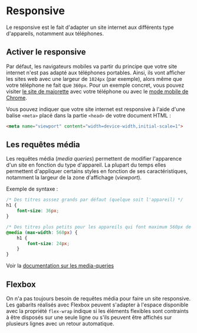 # Responsive

Le responsive est le fait d'adapter un site internet aux différents type d'appareils, notamment aux téléphones.

## Activer le responsive

Par défaut, les navigateurs mobiles va partir du principe que votre site internet n'est pas adapté aux téléphones portables. Ainsi, ils vont afficher les sites web avec une largeur de `1024px` (par exemple), alors même que votre téléphone ne fait que `360px`. Pour un exemple concret, vous pouvez visiter [le site de majorette](https://www.majorette.com/fr/accueil/) avec votre téléphone ou avec le [mode mobile de Chrome](https://developers.google.com/web/tools/chrome-devtools/device-mode/#viewport).

Vous pouvez indiquer que votre site internet est responsive à l'aide d'une balise `<meta>` placé dans la partie `<head>` de votre document HTML :

```html
<meta name="viewport" content="width=device-width,initial-scale=1">
```

## Les requêtes média

Les requêtes média (_media queries_) permettent de modifier l'apparence d'un site en fonction du type d'appareil. La plupart du temps elles permettent d'appliquer certains styles en fonction de ses caractéristiques, notamment la largeur de la zone d'affichage (_viewport_).

Exemple de syntaxe :

```css
/* Des titres asssez grands par défaut (quelque soit l'appareil) */
h1 {  
	font-size: 36px;  
}

/* Des titres plus petits pour les appareils qui font maximum 560px de large */
@media (max-width: 560px) {  
	h1 {  
		font-size: 24px;  
	}
}
```

Voir la [documentation sur les media-queries](https://wiki.developer.mozilla.org/fr/docs/Web/CSS/Requ%C3%AAtes_m%C3%A9dia/Utiliser_les_Media_queries)

## Flexbox

On n'a pas toujours besoin de requêtes média pour faire un site responsive. Les gabarits réalisés avec Flexbox peuvent s'adapter à l'espace disponible avec la propriété `flex-wrap` indique si les éléments flexibles sont contraints à être disposés sur une seule ligne ou s'ils peuvent être affichés sur plusieurs lignes avec un retour automatique.
<!--stackedit_data:
eyJoaXN0b3J5IjpbLTI1NTQ1OTg2NywxMDYwNDAwNzY3LDExMT
E0ODY4NTYsLTEyMzUxNTk1MDMsLTEwMDUzMTU3MDgsLTE1OTMx
ODgwMzIsMTg0NjM0OTg5OCwtMTQxODE5OTA3MSwxNzcyNDk1Mz
k2LDExNDI1ODk5MjEsLTMzNDk2MjE2XX0=
-->